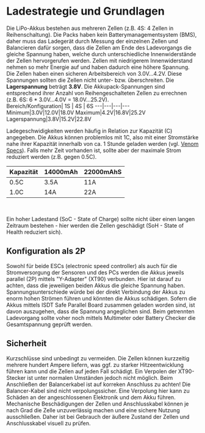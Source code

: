 # Ladestrategie und Grundlagen
Die LiPo-Akkus bestehen aus mehreren Zellen (z.B. 4S: 4 Zellen in Reihenschaltung). Die Packs haben kein Batterymanagementsystem (BMS), daher muss das Ladegerät durch Messung der einzelnen Zellen und Balancieren dafür sorgen, dass die Zellen am Ende des Ladevorgangs die gleiche Spannung haben, welche durch unterschiedliche Innenwiderstände der Zellen hervorgerufen werden. Zellen mit niedrigerem Innenwiderstand nehmen so mehr Energie auf und haben dadurch eine höhere Spannung.  
Die Zellen haben einen sicheren Arbeitsbereich von 3.0V...4.2V. Diese Spannungen sollten die Zellen nicht unter- bzw. überschreiten. Die **Lagerspannung** beträgt **3.8V**. 
Die Akkupack-Spannungen sind entsprechend ihrer Anzahl von Reihengeschalteten Zellen zu errechnen (z.B. 6S: 6 * 3.0V...4.0V = 18.0V...25.2V).  
Bereich/Konfiguration| 1S | 4S | 6S
---|---|---|---
Minimum|3.0V|12.0V|18.0V
Maximum|4.2V|16.8V|25.2V
Lagerspannung|3.8V|15.2V|22.8V
</br>

Ladegeschwidigkeiten werden häufig in Relation zur Kapazität (C) angegeben. Die Akkus können problemlos mit 1C, also mit einer Stromstärke nahe ihrer Kapazität innerhalb von ca. 1 Stunde geladen werden (vgl. [Venom Specs](https://www.venompower.com/venom-22000mah-6s-22-2v-drone-professional-battery-15c-lipo-with-xt150-as150-35000)). Falls mehr Zeit vorhanden ist, sollte aber der maximale Strom reduziert werden (z.B. gegen 0.5C).  

Kapazität| 14000mAh | 22000mAhS
---|---|---
0.5C|3.5A|11A
1.0C|14A|22A
</br>

Ein hoher Ladestand (SoC - State of Charge) sollte nicht über einen langen Zeitraum bestehen - hier werden die Zellen geschädigt (SoH - State of Health reduziert sich).

## Konfiguration als 2P
Sowohl für beide ESCs (electronic speed controller) als auch für die Stromversorgung der Sensoren und des PCs werden die Akkus jeweils parallel (2P) mittels "Y-Adapter" (XT90) verbunden. Hier ist darauf zu achten, dass die jeweiligen beiden Akkus die gleiche Spannung haben. Spannungsunterschiede würde bei der direkt Verbindung der Akkus zu enorm hohen Strömen führen und könnten die Akkus schädigen. Sofern die Akkus mittels ISDT Safe Parallel Board zusammen geladen worden sind, ist davon auszugehen, dass die Spannung angeglichen sind. Beim getrennten Ladevorgang sollte voher noch mittels Multimeter oder Battery Checker die Gesamtspannung geprüft werden.

## Sicherheit
Kurzschlüsse sind unbedingt zu vermeiden. Die Zellen können kurzzeitig mehrere hundert Ampere liefern, was ggf. zu starker Hitzeentwicklung führen kann und die Zellen auf jeden Fall schädigt. Ein Verpolen der XT90-Stecker ist unter normalen Umständen jedoch nicht möglich.
Beim Anschließen der Balancerkabel ist auf korreken Anschluss zu achten! Die Balancer-Kabel sind nicht verpolungssicher. Eine Verpolung hier kann zu Schäden an der angeschlossenen Elektronik und dem Akku führen. 
Mechanische Beschädigungen der Zellen und Anschlusskabel können je nach Grad die Zelle unzuverlässig machen und eine sichere Nutzung ausschließen. Daher ist bei Gebrauch der äußere Zustand der Zellen und Anschlusskabel visuell zu prüfen.